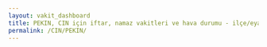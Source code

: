 ```yaml
---
layout: vakit_dashboard
title: PEKIN, CIN için iftar, namaz vakitleri ve hava durumu - ilçe/eyalet seç
permalink: /CIN/PEKIN/
---
```


<script type="text/javascript">
  var GLOBAL_COUNTRY = 'CIN';
  var GLOBAL_CITY = 'PEKIN';
  var GLOBAL_STATE = '';
  var lat = 72;
  var lon = 21;
</script>
